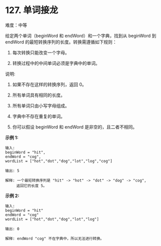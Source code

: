 

# 127. 单词接龙
难度：中等

给定两个单词（beginWord 和 endWord）和一个字典，找到从 beginWord 到 endWord 的最短转换序列的长度。转换需遵循如下规则：

1. 每次转换只能改变一个字母。

2. 转换过程中的中间单词必须是字典中的单词。

说明:

1. 如果不存在这样的转换序列，返回 0。

2. 所有单词具有相同的长度。
3. 所有单词只由小写字母组成。
4. 字典中不存在重复的单词。
5. 你可以假设 beginWord 和 endWord 是非空的，且二者不相同。

**示例 1:**

```
输入:
beginWord = "hit",
endWord = "cog",
wordList = ["hot","dot","dog","lot","log","cog"]

输出: 5

解释: 一个最短转换序列是 "hit" -> "hot" -> "dot" -> "dog" -> "cog",
     返回它的长度 5。
```

**示例 2:**

```
输入:
beginWord = "hit"
endWord = "cog"
wordList = ["hot","dot","dog","lot","log"]

输出: 0

解释: endWord "cog" 不在字典中，所以无法进行转换。
```

